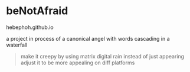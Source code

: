 # beNotAfraid

hebephoh.github.io

a project in process of a canonical angel with words cascading in a waterfall

> make it creepy by using matrix digital rain instead of just appearing
> adjust it to be more appealing on diff platforms

